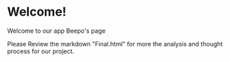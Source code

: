 # Welcome!

Welcome to our app Beepo's page

Please Review the markdown "Final.html" for more the analysis and thought process for our project.


